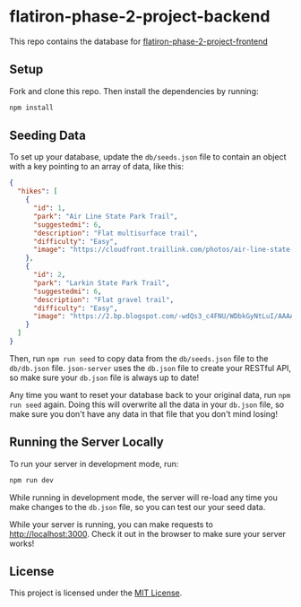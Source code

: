 # flatiron-phase-2-project-backend

This repo contains the database for [flatiron-phase-2-project-frontend](https://github.com/StephenCsengo/flatiron-phase-2-project-frontend)

## Setup

Fork and clone this repo. Then install the dependencies by running:

```sh
npm install
```

## Seeding Data

To set up your database, update the `db/seeds.json` file to contain an object
with a key pointing to an array of data, like this:
```json
{
  "hikes": [
    {
      "id": 1,
      "park": "Air Line State Park Trail",
      "suggestedmi": 6,
      "description": "Flat multisurface trail",
      "difficulty": "Easy",
      "image": "https://cloudfront.traillink.com/photos/air-line-state-park-trail_181851_sc.jpg"
    },
    {
      "id": 2,
      "park": "Larkin State Park Trail",
      "suggestedmi": 6,
      "description": "Flat gravel trail",
      "difficulty": "Easy",
      "image": "https://2.bp.blogspot.com/-wdQs3_c4FNU/WDbkGyNtLuI/AAAAAAAAB4U/aKA5QV7ueyUA44UyjeI_60pjs7S9hpl0gCEw/w1200-h630-p-k-no-nu/Hop%2BRiver%2BTr.%252C%2Brock%2Bcut%252C%2B7-11.jpg"
    }
  ]
}
```

Then, run `npm run seed` to copy data from the `db/seeds.json` file to the
`db/db.json` file. `json-server` uses the `db.json` file to create your RESTful
API, so make sure your `db.json` file is always up to date!

Any time you want to reset your database back to your original data, run
`npm run seed` again. Doing this will overwrite all the data in your `db.json`
file, so make sure you don't have any data in that file that you don't mind
losing!

## Running the Server Locally

To run your server in development mode, run:

```sh
npm run dev
```

While running in development mode, the server will re-load any time you make
changes to the `db.json` file, so you can test our your seed data.

While your server is running, you can make requests to
[http://localhost:3000](http://localhost:3000). Check it out in the browser to
make sure your server works!

## License

This project is licensed under the [MIT License](https://choosealicense.com/licenses/mit/).
